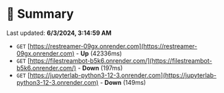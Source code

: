 # 📖 Summary
Last updated: **6/3/2024, 3:14:59 AM**

- `GET` [https://restreamer-09gx.onrender.com](https://restreamer-09gx.onrender.com) - **Up** (42336ms)
- `GET` [https://filestreambot-b5k6.onrender.com/](https://filestreambot-b5k6.onrender.com/) - **Down** (197ms)
- `GET` [https://jupyterlab-python3-12-3.onrender.com](https://jupyterlab-python3-12-3.onrender.com) - **Down** (149ms)
